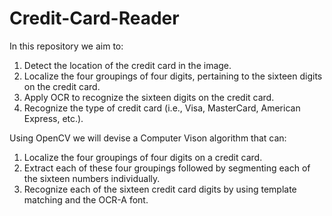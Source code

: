 # Credit-Card-Reader
In this repository we aim to:
1. Detect the location of the credit card in the image.
2. Localize the four groupings of four digits, pertaining to the sixteen digits on the credit card.
3. Apply OCR to recognize the sixteen digits on the credit card.
4. Recognize the type of credit card (i.e., Visa, MasterCard, American Express, etc.).

Using OpenCV we will devise a Computer Vison algorithm that can:
1. Localize the four groupings of four digits on a credit card.
2. Extract each of these four groupings followed by segmenting each of the sixteen numbers individually.
3. Recognize each of the sixteen credit card digits by using template matching and the OCR-A font.
